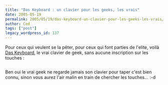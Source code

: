 ```yaml
---
title: "Das Keyboard : un clavier pour les geeks, les vrais"
date: 2005-05-19
permalink: 2005/05/19/das-keyboard-un-clavier-pour-les-geeks-les-vrais/
author: Ced
tags: ["post"]
legacy_wordpress_id: 137
---
```


Pour ceux qui veulent se la pêter, pour ceux qui font parties de l'elite, voilà [Das Keyboard](http://www.daskeyboard.com/index.php), le vrai clavier de geek, sans aucune inscription sur les touches&nbsp;:

[<img src="https://64k.be/wp-content/uploads/2006/web/daskeyboard.jpg" alt="" />](http://www.daskeyboard.com/index.php)

<!-- excerpt -->

Ben oui le vrai geek ne regarde jamais son clavier pour taper c'est bien connu, sinon vous aurez l'air malin en train de chercher les touches... :-d
